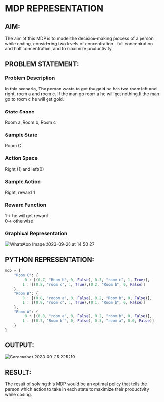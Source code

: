 # MDP REPRESENTATION

## AIM:
The aim of this MDP is to model the decision-making process of a person while coding, considering two levels of concentration - full concentration and half concentration, and to maximize productivity

## PROBLEM STATEMENT:


### Problem Description
 In this scenario, The person wants to get the gold he has two room left and right, room a and room c. If the man go room a he will get nothing.If the man go to room c he will get gold.

### State Space
Room a, Room b, Room c

### Sample State
Room C

### Action Space
Right (1) and left(0)

### Sample Action
Right, reward 1

### Reward Function
1-> he will get reward
</br>
0-> otherwise

### Graphical Representation

![WhatsApp Image 2023-09-26 at 14 50 27](https://github.com/Saran408/mdp-representation/assets/75235427/8ae43d8e-1c77-4116-abf9-13c1c0e3a40d)


## PYTHON REPRESENTATION:
```python
mdp = {
    "Room C": {
         0 : [(0.7, "Room b", 0, False),(0.3, "room c", 1, True)],
        1 : [(0.8, "room c", 1, True),(0.2, "Room b", 0, False)]
    },
    "Room B": {
        0 : [(0.8, "rooom a", 0, False),(0.2, "Room b", 0, False)],
        1 : [(0.9, "room c", 1, True),(0.1, "Room b", 0, False)]
    },
    "Room A": {
         0 : [(0.8, "room a", 0, False),(0.2, "room b", 0, False)],
        1 : [(0.7, "Room b`", 0, False),(0.3, "room a", 0.0, False)]
    }
}

```

## OUTPUT:

![Screenshot 2023-09-25 225210](https://github.com/Dineshkumar200/mdp-representation/assets/75235789/56d19e40-d594-49f1-abf3-aff62ce1f743)

## RESULT:
The result of solving this MDP would be an optimal policy that tells the person which action to take in each state to maximize their productivity while coding.
